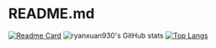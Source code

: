 # README.md

[![Readme Card](https://github-readme-stats.vercel.app/api/pin/?username=ryanxuan930&repo=ryanxuan930.github.io)](https://github.com/anuraghazra/github-readme-stats)
![ryanxuan930's GitHub stats](https://github-readme-stats.vercel.app/api?username=ryanxuan930&show_icons=true&count_private=true&cache_seconds=1800)
[![Top Langs](https://github-readme-stats.vercel.app/api/top-langs/?username=ryanxuan930&layout=compact&cache_seconds=1800)](https://github.com/anuraghazra/github-readme-stats)
